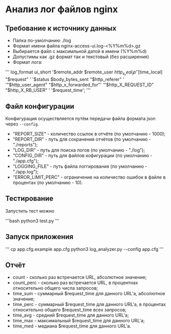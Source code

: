 # Анализ лог файлов nginx

## Требование к источнику данных

- Папка по-умолчанию ./log
- Формат имени файла nginx-access-ui.log-<%Y%m%d>.gz
- Выбирается файл с максимльной датой в имени (%Y%m%d)
- Допустимы как .gz формат так и текстовый (без расширения)
- Формат лога:

'''
log_format ui_short
  '$remote_addr  $remote_user $http_x_real_ip'
  '[$time_local] "$request" '
  '$status $body_bytes_sent "$http_referer" '
  '"$http_user_agent" "$http_x_forwarded_for"'
  '"$http_X_REQUEST_ID" "$http_X_RB_USER" '
  '$request_time';
'''

## Файл конфигурации

Конфигурация осуществляется путём передачи файла формата json через `--config`.

- "REPORT_SIZE" - количество ссылок в отчёте (по умолчанию - 1000);
- "REPORT_DIR" - путь для сохранения отчётов (по умолчанию - "./reports");
- "LOG_DIR" - путь для поиска логов (по умолчанию - "./log");
- "CONFIG_DIR" - путь для файлов кофигурации (по умолчанию - "./app.cfg");
- "LOGGING_FILE" - путь файла логгирования (по умолчанию - "./app.log");
- "ERROR_LIMIT_PERC" - ограничение на количество ошибок в файле в процентах (по умолчанию - 10).

## Тестирование

Запустить тест можно

'''bash
python3  test.py
'''

## Запуск приложения

'''
cp app.cfg.example app.cfg
python3  log_analyzer.py --config app.cfg
'''

## Отчёт
* count - сколько раз встречается URL, абсолютное значение;
* count_perc - сколько раз встречается URL, в процентнах относительно общего числа запросов;
* time_sum - суммарный \$request_time для данного URL'а, абсолютное значение;
* time_perc - суммарный \$request_time для данного URL'а, в процентах относительно общего $request_time всех запросов;
* time_avg - средний \$request_time для данного URL'а;
* time_max - максимальный \$request_time для данного URL'а;
* time_med - медиана \$request_time для данного URL'а.

